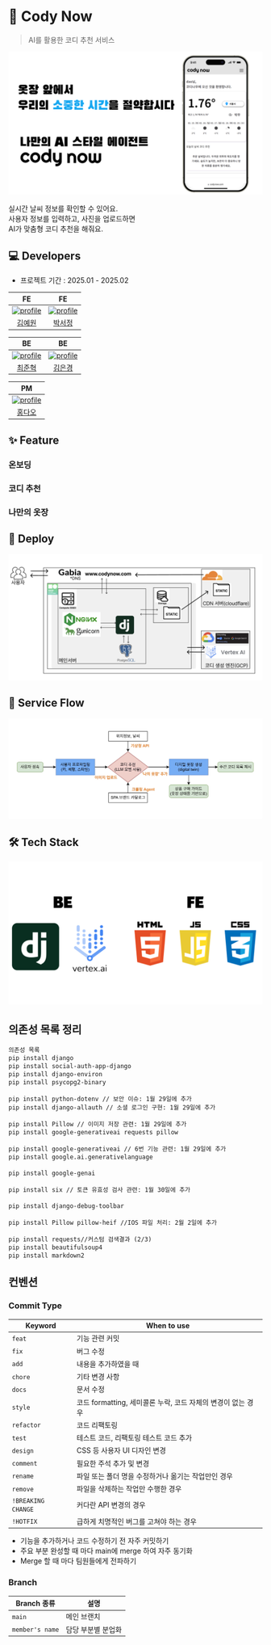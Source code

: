 # 👕 Cody Now
> AI를 활용한 코디 추천 서비스
<img src="static/images/readme/introduce-001.png" alt="소개">

실시간 날씨 정보를 확인할 수 있어요.<br>
사용자 정보를 입력하고, 사진을 업로드하면<br> 
AI가 맞춤형 코디 추천을 해줘요.

## 💻 Developers
* 프로젝트 기간 : 2025.01 - 2025.02

|                                                                         FE                                                                         |                                                                         FE                                                                          |
| :------------------------------------------------------------------------------------------------------------------------------------------------: | :-------------------------------------------------------------------------------------------------------------------------------------------------: |
| <a href="https://github.com/yeeeww"><img src="https://avatars.githubusercontent.com/yeeeww?v=4" alt="profile" width="140" height="140"></a> | <a href="https://github.com/Imggaggu"><img src="https://avatars.githubusercontent.com/Imggaggu?v=4" alt="profile" width="140" height="140"></a> |
|                                                       [김예원](https://github.com/yeeeww)                                                       |                                                       [박서정](https://github.com/Imggaggu)                                                       |

|                                                                        BE                                                                        |                                                                         BE                                                                         |
| :----------------------------------------------------------------------------------------------------------------------------------------------: | :------------------------------------------------------------------------------------------------------------------------------------------------: |
| <a href="https://github.com/junhkchoi"><img src="https://avatars.githubusercontent.com/junhkchoi?v=4" alt="profile" width="140" height="140"></a> | <a href="https://github.com/eunkyoung529"><img src="https://avatars.githubusercontent.com/eunkyoung529?v=4" alt="profile" width="140" height="140"></a> |
|                                                       [최준혁](https://github.com/junhkchoi)                                                       |                                                       [김은경](https://github.com/eunkyoung529)                                                       |

|                                                                        PM                                                                        |
| :----------------------------------------------------------------------------------------------------------------------------------------------: |
| <a href="https://github.com/RRT3333"><img src="https://avatars.githubusercontent.com/RRT3333?v=4" alt="profile" width="140" height="140"></a> |
|                                                       [홍다오](https://github.com/RRT3333)                                                       |


## ✨ Feature

### 온보딩

### 코디 추천

### 나만의 옷장

## 🚀 Deploy 
<img src="static/images/readme/deploy.png" alt="배포">

## 🔀 Service Flow
<img src="static/images/readme/serviceflow.png" alt="서비스 플로우">

## 🛠️ Tech Stack
<img src="static/images/readme/techstack-001.png" alt="기술 스택">

## 의존성 목록 정리
```
의존성 목록
pip install django
pip install social-auth-app-django
pip install django-environ
pip install psycopg2-binary

pip install python-dotenv // 보안 이슈: 1월 29일에 추가
pip install django-allauth // 소셜 로그인 구현: 1월 29일에 추가

pip install Pillow // 이미지 저장 관련: 1월 29일에 추가
pip install google-generativeai requests pillow

pip install google-generativeai // 6번 기능 관련: 1월 29일에 추가
pip install google.ai.generativelanguage 

pip install google-genai

pip install six // 토큰 유효성 검사 관련: 1월 30일에 추가

pip install django-debug-toolbar

pip install Pillow pillow-heif //IOS 파일 처리: 2월 2일에 추가

pip install requests//커스텀 검색결과 (2/3)
pip install beautifulsoup4
pip install markdown2
```

## 컨벤션

### Commit Type

| Keyword | When to use |
| --- | --- |
| `feat` | 기능 관련 커밋 |
| `fix` | 버그 수정 |
| `add` | 내용을 추가하였을 때 |
| `chore` | 기타 변경 사항 |
| `docs` | 문서 수정 |
| `style` | 코드 formatting, 세미콜론 누락, 코드 자체의 변경이 없는 경우 |
| `refactor` | 코드 리팩토링 |
| `test` | 테스트 코드, 리팩토링 테스트 코드 추가 |
| `design` | CSS 등 사용자 UI 디자인 변경 |
| `comment` | 필요한 주석 추가 및 변경 |
| `rename` | 파일 또는 폴더 명을 수정하거나 옮기는 작업만인 경우 |
| `remove` | 파일을 삭제하는 작업만 수행한 경우 |
| `!BREAKING CHANGE` | 커다란 API 변경의 경우 |
| `!HOTFIX` | 급하게 치명적인 버그를 고쳐야 하는 경우 |
- 기능을 추가하거나 코드 수정하기 전 자주 커밋하기
- 주요 부분 완성할 때 마다 main에 merge 하여 자주 동기화
- Merge 할 때 마다 팀원들에게 전파하기

### Branch

| Branch 종류        | 설명             |
|---------------------|------------------|
| `main`              | 메인 브랜치      |
| `member's name`     | 담당 부분별 분업화 |
